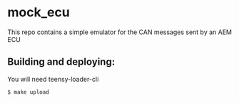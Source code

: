 # mock\_ecu

This repo contains a simple emulator for the CAN messages sent by an AEM ECU

## Building and deploying:
You will need teensy-loader-cli
```bash
$ make upload
```
